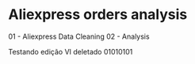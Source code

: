 # Aliexpress orders analysis

01 - Aliexpress Data Cleaning
02 - Analysis


Testando edição VI
deletado 01010101
